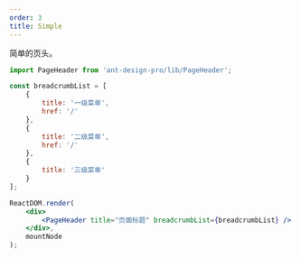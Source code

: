 ```yaml
---
order: 3
title: Simple
---
```


简单的页头。

```jsx
import PageHeader from 'ant-design-pro/lib/PageHeader';

const breadcrumbList = [
    {
        title: '一级菜单',
        href: '/'
    },
    {
        title: '二级菜单',
        href: '/'
    },
    {
        title: '三级菜单'
    }
];

ReactDOM.render(
    <div>
        <PageHeader title="页面标题" breadcrumbList={breadcrumbList} />
    </div>,
    mountNode
);
```

<style>
#scaffold-src-components-PageHeader-demo-simple .code-box-demo {
  background: #f2f4f5;
}
</style>
